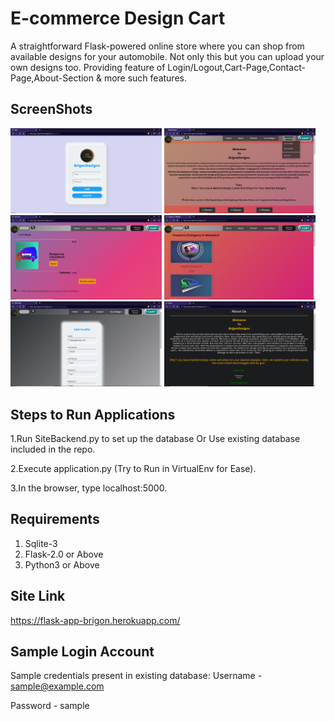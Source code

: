 # E-commerce Design Cart  
A straightforward Flask-powered online store where you can shop from available designs for your automobile. Not only this but you can upload your own designs too. Providing feature of Login/Logout,Cart-Page,Contact-Page,About-Section & more such features.

## ScreenShots

<img src="Screenshots/loginpage.jpeg" width=48%> <img src="Screenshots/homepage.jpeg" width=48%>
<img src="Screenshots/cartpage.jpeg" width=48%> <img src="Screenshots/categorypage.jpeg" width=48%>
<img src="Screenshots/editpage.jpeg" width=48%> <img src="Screenshots/aboutpage.jpeg" width=48%>

## Steps to Run Applications ##
1.Run SiteBackend.py to set up the database Or Use existing database included in the repo.

2.Execute application.py (Try to Run in VirtualEnv for Ease).

3.In the browser, type localhost:5000.

## Requirements ##
1. Sqlite-3
2. Flask-2.0 or Above
3. Python3 or Above

## Site Link
https://flask-app-brigon.herokuapp.com/

## Sample Login Account ##
Sample credentials present in existing database:
Username - sample@example.com

Password - sample
